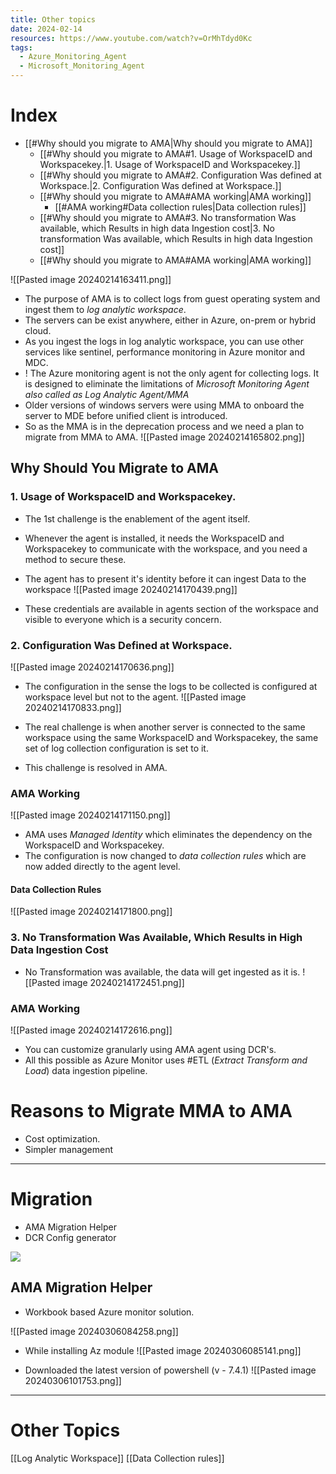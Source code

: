 ```yaml
---
title: Other topics
date: 2024-02-14
resources: https://www.youtube.com/watch?v=OrMhTdyd0Kc
tags:
  - Azure_Monitoring_Agent
  - Microsoft_Monitoring_Agent
---
```


# Index

- [[#Why should you migrate to AMA|Why should you migrate to AMA]]
	- [[#Why should you migrate to AMA#1. Usage of WorkspaceID and Workspacekey.|1. Usage of WorkspaceID and Workspacekey.]]
	- [[#Why should you migrate to AMA#2. Configuration Was defined at Workspace.|2. Configuration Was defined at Workspace.]]
	- [[#Why should you migrate to AMA#AMA working|AMA working]]
		- [[#AMA working#Data collection rules|Data collection rules]]
	- [[#Why should you migrate to AMA#3. No transformation Was available, which Results in high data Ingestion cost|3. No transformation Was available, which Results in high data Ingestion cost]]
	- [[#Why should you migrate to AMA#AMA working|AMA working]]

![[Pasted image 20240214163411.png]]

- The purpose of AMA is to collect logs from guest operating system and ingest them to *log analytic workspace*.
- The servers can be exist anywhere, either in Azure, on-prem or hybrid cloud.
- As you ingest the logs in log analytic workspace, you can use other services like sentinel, performance monitoring in Azure monitor and MDC.
- ! The Azure monitoring agent is not the only agent for collecting logs. It is designed to eliminate the limitations of *Microsoft Monitoring Agent also called as Log Analytic Agent/MMA*
- Older versions of windows servers were using MMA to onboard the server to MDE before unified client is introduced.
- So as the MMA is in the deprecation process and we need a plan to migrate from MMA to AMA.
![[Pasted image 20240214165802.png]]

## Why Should You Migrate to AMA

### 1. Usage of WorkspaceID and Workspacekey.

- The 1st challenge is the enablement of the agent itself.
- Whenever the agent is installed, it needs the WorkspaceID and Workspacekey to communicate with the workspace, and you need a method to secure these.
- The agent has to present it's identity before it can ingest Data to the workspace
![[Pasted image 20240214170439.png]]

- These credentials are available in agents section of the workspace and visible to everyone which is a security concern.

### 2. Configuration Was Defined at Workspace.

![[Pasted image 20240214170636.png]]

- The configuration in the sense the logs to be collected is configured at workspace level but not to the agent.
![[Pasted image 20240214170833.png]]

- The real challenge is when another server is connected to the same workspace using the same WorkspaceID and Workspacekey, the same set of log collection configuration is set to it.
- This challenge is resolved in AMA.

### AMA Working

![[Pasted image 20240214171150.png]]

- AMA uses *Managed Identity* which eliminates the dependency on the WorkspaceID and Workspacekey.
- The configuration is now changed to *data collection rules* which are now added directly to the agent level.

#### Data Collection Rules

![[Pasted image 20240214171800.png]]

### 3. No Transformation Was Available, Which Results in High Data Ingestion Cost

- No Transformation was available, the data will get ingested as it is.
![[Pasted image 20240214172451.png]]

### AMA Working

![[Pasted image 20240214172616.png]]

- You can customize granularly using AMA agent using DCR's.
- All this possible as Azure Monitor uses #ETL (*Extract Transform and Load*) data ingestion pipeline.

# Reasons to Migrate MMA to AMA

- Cost optimization.
- Simpler management 

---
# Migration

- AMA Migration Helper
- DCR Config generator

<img src = "https://learn.microsoft.com/en-us/azure/azure-monitor/agents/media/azure-monitor-agent-migration/mma-to-ama-migration-steps.png"/>

## AMA Migration Helper

- Workbook based Azure monitor solution.

![[Pasted image 20240306084258.png]]

- While installing Az module
![[Pasted image 20240306085141.png]]

- Downloaded the latest version of powershell (v - 7.4.1)
![[Pasted image 20240306101753.png]]

---
# Other Topics

[[Log Analytic Workspace]]
[[Data Collection rules]]